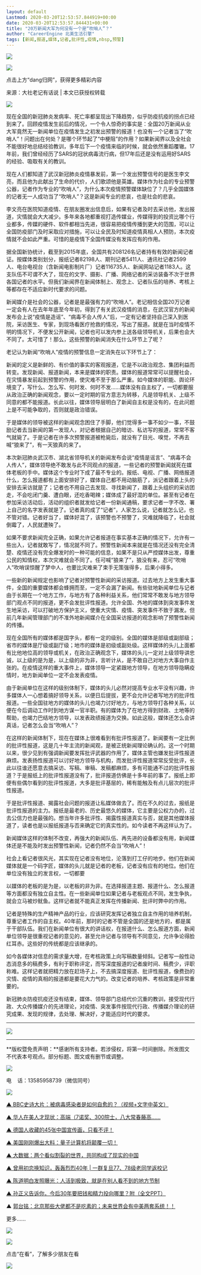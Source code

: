 ```yaml
---
layout: default
Lastmod: 2020-03-20T12:53:57.844919+00:00
date: 2020-03-20T12:53:57.844431+00:00
title: "20万新闻大军为何没有一个是“吹哨人”？"
author: "CareerEngine 北美生活引擎"
tags: [新闻,报道,媒体,记者,批评性,疫情,nbsp,预警]
---
```


![](https://images.weserv.nl/?url=//static.careerengine.us/api/aov2/http%253A_%257C__%257C_mmbiz.qpic.cn_%257C_mmbiz_jpg_%257C_FF8HfkibMNqEX8WhEAzr4EVxHff0DE8cUKpSNGBPEBsyKdXw5HADzAuE3AlDKKNkSibKfQdQ9tPQpwKoiaXuUyOng_%257C_0%253Fwx_fmt%253Djpeg)

![](https://images.weserv.nl/?url=https%3A//mmbiz.qpic.cn/mmbiz_gif/FF8HfkibMNqE3TYBDkdP0mWyE5Oiaic4rlNpfOibKPiaCbAEtrxicHHK8yH9mFRTia9U9QQmcKG57CXC5ofRScjuklo6A/640%3Fwx_fmt%3Dgif)

点击上方“dang归网”，获得更多精彩内容

来源：大社老记有话说 | 本文已获授权转载 

![](https://images.weserv.nl/?url=https%3A//mmbiz.qpic.cn/mmbiz_jpg/7LFCqbQXYGbgD8KibYuia4NPcHjOQ0qF57kIb5Pdse5jm7zULoGsC6Qltquzn0sf3iccorWvbniaMRtgmXAG6N7rCQ/640%3Fwx_fmt%3Djpeg)

现在全国的新冠肺炎发病率、死亡率都呈现出下降趋势，似乎防疫抗疫的拐点已经到来了。回顾疫情发生前后的情况，一个令人惊奇的事实是：全国20万新闻从业大军竟然无一新闻单位在疫情发生之初发出预警的报道！也没有一个记者当了“吹哨人”！问题出在何处？是哪个环节起了“中梗阻”的作用？如果新闻界以及全社会不能很好地总结经验教训，多年后下一个疫情来临的时候，就会依然重蹈覆辙。17年前，我们曾经经历了SARS的冠状病毒流行病，但17年后还是没有运用好SARS的经验、吸取有关的教训。

现在人们都知道了武汉新冠肺炎疫情暴发前，第一个发出预警信号的是医生李文亮，而且他为此献出了生命的代价，人们歌颂他是英雄。媒体作为社会的专业预警公器，记者作为专业的“吹哨人”，为什么本次疫情预警媒体缺位了？几乎全国媒体的记者无一人成功当了“吹哨人”？这是新闻专业的悲哀，也是社会的悲哀。

李文亮在医院知道疫情、在朋友圈发出信息后，如果有记者及时去采访他，发出报道，灾情就会大大减少。多年来各地都重视打造传媒业，传媒得到的投资比哪个行业都多，传媒的硬件、软件都相当先进，很容易把疫情传播到更大的范围，可以让全国防疫部门及时采取应对措施，可以让全民及时知道疫情真相人人预防，本次疫情就不会如此严重。可惜的是疫情下全国传媒没有发挥应有的作用。

据全国新协统计，截至到2015年底，全国共有208126名记者持有有效的新闻记者证。按媒体类别划分，报纸记者82198人、期刊记者5411人、通讯社记者2599人、电台电视台（含新闻电影制片厂）记者116735人、新闻网站记者1183人。这支队伍不可谓不大了，现在的文字、摄影、广播、网络记者的采访装备不次于世界各国记者的水平。但我们新闻界在新闻体制上、观念上、记者队伍的培养、考核上等都存在不适应新时代要求的问题。

新闻媒介是社会的公器，记者是是最强有力的“吹哨人”。老记相信全国20万记者一定会有人在去年年底至今年初，得到了有关武汉疫情的消息，在武汉官方的新闻发布会上说“疫情是造谣”、“病毒不会人传人”后，一定有记者坚持自己深入到医院，采访医生、专家，到现场看医疗抢救的情况，写出了报道。就是在当时疫情不明的情况下，不便发公开新闻，记者也可以发内参上送各级领导机关，后果也会大不同了。太可惜了！那么，这些预警的新闻消失在什么环节上了呢？

老记认为新闻“吹哨人”疫情的预警信息一定消失在以下环节上了：

新闻的定义是新鲜的、有价值的事实的客观报道，它是不以政治观念、集团利益而转变。发现新闻、报道新闻，本来是媒体的职责。媒体的报道常常可以提醒社会，在灾情暴发前起到预警的作用，使灾难不至于那么严重。如今媒体的职能、舆论环境变了，写什么、怎么写、何时发、何时不发……媒体没有自主权了，一切都要服从政治正确的新闻观念，要以一定时期的官方意志为转移，凡是领导机关、上级不同意的都不能报道。长此以往，媒体领导层明白了新闻自主权是没有的，在此问题上是不可能争取的，否则就是政治错误。

于是媒体的领导被这样的新闻观念困住了手脚，他们觉得多一事不如少一事，不鼓励记者去当新闻的第一发现人，对记者根据自己的暗访、私访写的报道，常常不客气就毙了。于是记者在许多次预警报道被枪毙后，就没有了目光、嗅觉，不再去喊“狼来了”，有一天狼真的来了。

本次新冠肺炎武汉市、湖北省领导机关的新闻发布会说“疫情是谣言”、“病毒不会人传人”，媒体领导绝不敢发与此不同观点的报道，一些记者的预警新闻就死在媒体老板的手中。媒体这个专业时下成了最不专业的。报纸、电视、广播、网络报道什么，怎么报道都有上面安排好了，媒体自己都不用动脑筋了，派记者跟着上头的安排去采访就是了；记者也不用自己去发现、寻找新闻了，跟着上头组织的采访团走，不会吃闭门羹、遭白眼，还吃香喝辣；媒体成了最好混的单位。甚至有记者在参加采访活动后，活动的组织者就发给记者一份新闻通稿，要求记者一字不改、署上自己的名字发表就是了。记者真的成了“记者”，人家怎么说，记者就怎么记，也不管对错。记者好当了，媒体好混了，该预警也不预警了，灾难就降临了，社会就倒霉了，人民就遭殃了。

如果不要求新闻完全正确，如果允许记者报道在事实基本正确的情况下，允许有一些出入，记者就敢写了，情况就不同了。预警性新闻本来就是在情况还没有完全清楚、疫情还没有完全爆发时的一种可能的信息，如果不是只从严控媒体出发，尊重公民的知情权，本次灾难就会不同了。任可喊“狼来了”，狼没有来，忍可“吹哨人”吹哨误惊醒了梦中人，也要比灾难来了束手无策强得多，后果小得多。

一些新的新闻规定也影响了记者对预警性新闻的采访报道。过去地方上发生重大事件，全国的重要媒体都会蜂拥而至，一定不会漏了新闻。有些驻地新闻单位与记者由于长期在一个地方工作，与地方有了各种利益关系，他们常常不敢发与地方领导部门观点不同的报道，更不会发批评性报道。允许全国、外地的媒体到突发事件发生地采访，可以打破地方保护主义，使重大灾情、疫情、突发事件不致于漏发。但前几年新闻管理部门的不准外地新闻媒介在全国采访报道的观念影响了预警性新闻的传播。

现在全国所有的媒体都是国字头，都有一定的级别。全国的媒体是部级或副部级；省市的媒体是厅级或副厅级；地市的媒体是初级或副处级。这样媒体的头儿上面都有比他地位高的领导或机关，在政治正确观念下，媒体的头儿一定对上级领导讲忠诚，以上级的是为是，以上级的非为非，言听计从，是不敢自己对地方大事自作主张的。在疫情这样的重大事件上，媒体领导一定紧跟地方领导，在地方领导隐瞒疫情时，地方新闻单位一定不会发表疫情。

由于新闻单位在这样的级别体制下，媒体的头儿必然对提高专业水平没有兴趣，许多媒体人一心想着搞好领导关系，以便日后提拔，更不会允许记者写地方的批评性报道。一些全国驻地方的媒体的头儿也竭力讨好地方，与地方领导打各种关系，以便在今后调动工作时到地方谋一官半职。有的媒体为了在地方得到财政、土地等的帮助，也竭力巴结地方领导，以发表政绩报道为交换。如此这般，媒体还怎么会讲真话，记者怎么会当“吹哨人”？

在这样的新闻体制下，现在在媒体上很难看到有批评性报道了。新闻要有一定比例的批评性报道，这是几十年主流的新闻观，是被正统新闻理论确认的。这一个时期以来，很少见到有强调新闻要发挥批评武器的作用了，媒体主管也嫌发批评性报道麻烦。发表扬性报道可以讨好地方领导与机构，而发批评性报道常常反受批评，长此以往谁还愿意去搞采访、写稿、审稿、发稿都麻烦，多有可能通不过的批评性报道？于是报纸上的批评性报道没有了，批评报道仿佛是十多年前的事了。报纸上即便有些偶尔看到的批评性报道，大多是批评基层的，稀有能触及有点儿层次的批评性报道。

于是批评性报道、揭露社会问题的报道让私媒体做去了。而在不久的过去，报纸是批评性报道的主力。报纸是最老的、历史最悠久的媒体，它主要是公权力办的，过去公信力也是最强的。想当年许多批评性、揭露性报道真实与否，就是其他媒体报道了，读者也是以报纸报道与否来确定它的真实性的。如今读者不再这样认为了。

新闻媒体这样的体制不改变，再强大的新闻队伍、再先进的设备都没有用，新闻媒体还是不能及时发出预警性新闻，记者仍然不会当“吹哨人”！

社会上看记者很风光，其实现在记者没有地位，沦落到打工仔的地步。他们在新闻媒体就是一个码字匠，媒体的头儿就是记者的老板，记者没有应有的地位。他们在单位没有独立的发言权，一切都要

以媒体的老板的是为是，以老板的非为非。在选择报道主题、报道什么、怎么报道等方面都没有独立自主性。在一些新闻单位如果记者与老板观点不同，发生争执，就会立马被炒鱿鱼。这样记者就不能真正发挥在传播新闻、批评时弊中的作用。

记者是特殊的生产精神产品的行业，应该研究发挥记者独立自主作用的培养机制，尊重记者工作的自主权。40年前，那时的记者不管是全国的还是地方的，都是属于干部队伍。我们在新闻单位有很大的讲话权，在报道什么、怎么报道方面，新闻单位领导是很重视记者的意见的，甚至允许记者与领导有不同意见，允许争论得脸红耳赤。这些好的传统都是应该继承的。

如今各媒体对信息的需求量大增，在考核政策上向写稿数量倾斜。记者写一般性动态消息多的稿费多，有利于职称评定，而写深度报道的记者废时间、稿费少，评职称难。这样记者就把精力放在赶场子上，不去搞深度报道、批评性报道，像费劲的灾情、疫情的真相的报道都是要花大力气的。改变记者的培养、考核政策是非常重要的。

新冠肺炎防疫抗疫还没有结束，媒体、领导部门总结代价沉重的教训，接受现代行政、大众传播媒介的先进理论，对疫情、突发事件按现代行政、传播媒介理论的研究成果、发现的规律，去处理、解决好，才能适应时代的要求。

****

![](https://images.weserv.nl/?url=https%3A//mmbiz.qpic.cn/mmbiz_gif/YYOQqia7UQ5ptSgHwPiaxSbD3uhRibu2DsCCOHnpmchV0ALKTkYQrhjb4n0R9PEqbmyZfqEuHicibtcHI1VNEJxJ3tg/640%3Fwx_fmt%3Dgif)



****

**版权暨免责声明：**感谢所有支持者。若涉侵权，将第一时间删除。所发图文不代表本号观点。部分标题、图文或有删节或调整。

![](https://images.weserv.nl/?url=https%3A//mmbiz.qpic.cn/mmbiz_png/Ljib4So7yuWjf5P5qZUnL6UBt5zChr5KYhekJRXYJTFpib1zXeXe0Jxkib2Rfy4CqFtbdmJwtrQ8xkfFAaoqZSTHA/640%3Fwx_fmt%3Dpng)

电    话：13585958739（微信同号）

![](https://images.weserv.nl/?url=https%3A//mmbiz.qpic.cn/mmbiz_png/Ljib4So7yuWjf5P5qZUnL6UBt5zChr5KYhekJRXYJTFpib1zXeXe0Jxkib2Rfy4CqFtbdmJwtrQ8xkfFAaoqZSTHA/640%3Fwx_fmt%3Dpng)

[▲ ](http://mp.weixin.qq.com/s?__biz=MzUxMzI4NzYzMA==&mid=2247492784&idx=2&sn=81e18a71e58f84b1ff4fc794c556f6af&chksm=f955d011ce225907ad73e3672b6ae119e900ae64a3516d1f7e953ba302b15ca22ef2df8ef58a&scene=21#wechat_redirect)[BBC史诗大片：被病毒感染者是如何自愈的？（视频+文字中英文）](https://mp.weixin.qq.com/s?__biz=MzUxMzI4NzYzMA==&mid=2247492743&idx=5&sn=5e698ec6456b0586bd451bbca4564bec&scene=21#wechat_redirect)

[▲ ](http://mp.weixin.qq.com/s?__biz=MzUxMzI4NzYzMA==&mid=2247490488&idx=2&sn=57319471fabfb29ac03959992f4c6198&chksm=f9562f19ce21a60f36d35648af38fedee459d49d32364e7c9b670d5ab278de1572b7b876f61f&scene=21#wechat_redirect)[华人在美人才现状：高端（7诺奖、300院士，八大常春藤高……](http://mp.weixin.qq.com/s?__biz=MzUxMzI4NzYzMA==&mid=2247491883&idx=1&sn=6743d627a9f950650b75505861eb5c9c&chksm=f955d58ace225c9cca52a622eea14cdbcb859e5c871a9fe96e0e930ae6c4b9395e21942705bf&scene=21#wechat_redirect)

[▲ 德国人收藏的45张中国宣传画，只看不评！](http://mp.weixin.qq.com/s?__biz=MzUxMzI4NzYzMA==&mid=2247490488&idx=2&sn=57319471fabfb29ac03959992f4c6198&chksm=f9562f19ce21a60f36d35648af38fedee459d49d32364e7c9b670d5ab278de1572b7b876f61f&scene=21#wechat_redirect)  

[▲ 美国刚刚爆出大料：量子计算机将颠覆一切！](http://mp.weixin.qq.com/s?__biz=MzUxMzI4NzYzMA==&mid=2247490460&idx=1&sn=a9060e39f21e26f45e5e1fa063fc1b32&chksm=f9562f3dce21a62bbb339710379ba40cccdde7930db31e46b60766a2eb00ba7f932550bea6b2&scene=21#wechat_redirect)

[▲ 大数据：两个看似割裂的世界，共同构成了现实的中国](http://mp.weixin.qq.com/s?__biz=MzUxMzI4NzYzMA==&mid=2247489841&idx=2&sn=89d41e9f27a60db1af70767afc60e859&chksm=f9562d90ce21a4864ff117cf258948508cd23e405a1a4b41e8c482975428fefa537c781012bd&scene=21#wechat_redirect)

[▲ ](http://mp.weixin.qq.com/s?__biz=MzUxMzI4NzYzMA==&mid=2247489604&idx=2&sn=6f1df253229560fa18aef4876279ed95&chksm=f9562ce5ce21a5f3e8bf1fd3eaa5888ab2e916cb4f8f7f79799d46c2901e76d5af9b2f1c8431&scene=21#wechat_redirect)[曾用初恋换知识，轰轰烈烈40年 | 一群复旦77、78级老同学返校记](https://mp.weixin.qq.com/s?__biz=MzUxMzI4NzYzMA==&mid=2247485888&idx=1&sn=b8a32cda7b9302db885fabeca484848d&scene=21#wechat_redirect)

[▲ 陈道明白发照曝光：人活到极致，就是在别人看不到的地方节制](http://mp.weixin.qq.com/s?__biz=MzUxMzI4NzYzMA==&mid=2247489604&idx=2&sn=6f1df253229560fa18aef4876279ed95&chksm=f9562ce5ce21a5f3e8bf1fd3eaa5888ab2e916cb4f8f7f79799d46c2901e76d5af9b2f1c8431&scene=21#wechat_redirect)  

[▲ 孙正义告诉你，今后30年要把钱和精力投向哪里？附（全文PPT）](http://mp.weixin.qq.com/s?__biz=MzUxMzI4NzYzMA==&mid=2247489584&idx=2&sn=f1f382ff14b6944635bf6e2eb5ac9f08&chksm=f9562c91ce21a587cfaa6089227acc41446f319b6c9131fbabd6d5016d6b1af464f30fd913cd&scene=21#wechat_redirect)  

▲ [郭台铭：北京那些大佬都不是吃素的；未来世界会有中美两套系统！！](https://mp.weixin.qq.com/s?__biz=MzUxMzI4NzYzMA==&mid=2247489568&idx=1&sn=89d8d3e9e70de58ce7953c2c4978e113&scene=21#wechat_redirect)

更多……

![](https://images.weserv.nl/?url=https%3A//mmbiz.qpic.cn/mmbiz_jpg/FF8HfkibMNqHXJEAhZm4EEC37fUhuWrn1TUXMaABmLJmF4gQ7pIMEwJzIjHRbGsqvwJfeY5f2wcOF9IESzMVgyA/640%3Fwx_fmt%3Djpeg)

![](https://images.weserv.nl/?url=https%3A//mmbiz.qpic.cn/mmbiz_png/LYpTPBiaWu5YMfcbaLdvrPIhPnR4GxMuswH4NIqmJTlU9Wsj2SIpaQZFnSJibpcsXYBZ1ibrYZzQdxrjAGlYgqV7Q/640%3Fwx_fmt%3Dpng)

点击“在看”，了解多少朋友在看

![](https://images.weserv.nl/?url=https%3A//res.wx.qq.com/mpres/htmledition/images/icon/common/emotion_panel/smiley/smiley_13.png)

